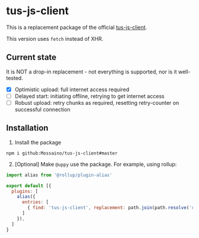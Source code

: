 # tus-js-client

This is a replacement package of the official [tus-js-client](https://github.com/tus/tus-js-client).

This version uses `fetch` instead of XHR. 

## Current state

It is NOT a drop-in replacement - not everything is supported, nor is it well-tested.

- [x] Optimistic upload: full internet access required
- [ ] Delayed start: initiating offline, retrying to get internet access
- [ ] Robust upload: retry chunks as required, resetting retry-counter on successful connection

## Installation

1. Install the package
```shell script
npm i github:Mossaino/tus-js-client#master
```

2. [Optional] Make `@uppy` use the package. For example, using rollup:

```js
import alias from '@rollup/plugin-alias'

export default [{
  plugins: [
    alias({
      entries: [
        { find: 'tus-js-client', replacement: path.join(path.resolve('node_modules'), 'tus-js-client-fetch') }
      ]
    }),
  ]
}
```